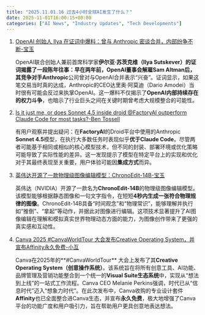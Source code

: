 ```yaml
---
title: "2025.11.01.16 过去4小时全球AI发生了什么？"
date: 2025-11-01T16:00:15+08:00
categories: ["AI News", "Industry Updates", "Tech Developments"]
---
```


1.  [OpenAI 创始人 Ilya 在证词中爆料：曾与 Anthropic 密谈合并，内部纷争不断-宝玉](https://x.com/dotey/status/1984501822271201569)

    OpenAI联合创始人兼前首席科学家**伊尔亚·苏茨克维（Ilya Sutskever）**的证词揭露了一段陈年往事：早在两年前，OpenAI董事会解雇Sam Altman后，其竞争对手**Anthropic**公司曾对与OpenAI合并表示“兴奋”。证词显示，如果这笔交易当时真的达成，Anthropic的CEO达里奥·阿莫迪（Dario Amodei）当时很有可能会反过来执掌OpenAI。这一爆料不仅揭示了**OpenAI内部持续存在的权力斗争**，也暗示了行业巨头之间在关键时期曾考虑大规模整合的可能性。

2.  [Is it just me, or does Sonnet 4.5 inside droid @FactoryAI outperform Claude Code for most tasks?-Ben Tossell](https://x.com/bentossell/status/1984519130129608846)

    有用户观察并提出疑问：在**FactoryAI**的Droid平台中使用的Anthropic **Sonnet 4.5**模型，在执行大多数任务时表现似乎**优于Claude Code**。尽管两者可能基于相同或相似的核心模型技术，但不同的封装、部署环境或优化策略可能导致了实际性能的差异。这一发现提示了模型在特定平台上的实现和优化对于其最终表现至关重要，用户体验可能因**集成方式**而异。

3.  [英伟达开源了一款物理级图像编辑模型：ChronoEdit-14B-宝玉](https://x.com/dotey/status/1984480591157322058)

    英伟达（NVIDIA）开源了一款名为**ChronoEdit-14B**的物理级图像编辑模型。该模型能够根据静态图像和一句文字指令，在短短**4秒内生成一张符合物理规律的图像**。ChronoEdit-14B具备“时间观念”和“物理常识”，能够理解并执行如“推倒”、“拿起”等动作，并据此对图像进行编辑。这项技术显著提升了AI图像编辑在理解和模拟真实世界物理动态方面的能力，为图像创作带来了更强的真实感和互动性。

4.  [Canva 2025 #CanvaWorldTour 大会发布Creative Operating System，并宣布Affinity永久免费-小互](https://x.com/imxiaohu/status/1984478952128164077)

    Canva在2025年的**#CanvaWorldTour** 大会上发布了其**Creative Operating System（创意操作系统）**。该系统旨在将所有创意工具、AI功能、品牌管理及营销功能整合到一个统一的**Visual Suite生态系统**中，实现从“想法到上线”的一站式工作流程。Canva CEO Melanie Perkins强调，时代已从“信息时代”迈入“想象力时代”。在此次发布中，Canva收购的专业设计套件**Affinity**也已全面整合进Canva生态，并宣布**永久免费**，极大地增强了Canva平台的功能广度和用户吸引力，旨在帮助用户更具创意地表达想法。